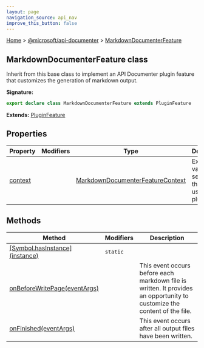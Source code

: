 ```yaml
---
layout: page
navigation_source: api_nav
improve_this_button: false
---
```



[Home](./index.md) &gt; [@microsoft/api-documenter](./api-documenter.md) &gt; [MarkdownDocumenterFeature](./api-documenter.markdowndocumenterfeature.md)

## MarkdownDocumenterFeature class

Inherit from this base class to implement an API Documenter plugin feature that customizes the generation of markdown output.

<b>Signature:</b>

```typescript
export declare class MarkdownDocumenterFeature extends PluginFeature
```
<b>Extends:</b> [PluginFeature](./api-documenter.pluginfeature.md)

## Properties

|  Property | Modifiers | Type | Description |
|  --- | --- | --- | --- |
|  [context](./api-documenter.markdowndocumenterfeature.context.md) |  | [MarkdownDocumenterFeatureContext](./api-documenter.markdowndocumenterfeaturecontext.md) | Exposes various services that can be used by a plugin. |

## Methods

|  Method | Modifiers | Description |
|  --- | --- | --- |
|  [\[Symbol.hasInstance\](instance)](./api-documenter.markdowndocumenterfeature._symbol.hasinstance_.md) | <code>static</code> |  |
|  [onBeforeWritePage(eventArgs)](./api-documenter.markdowndocumenterfeature.onbeforewritepage.md) |  | This event occurs before each markdown file is written. It provides an opportunity to customize the content of the file. |
|  [onFinished(eventArgs)](./api-documenter.markdowndocumenterfeature.onfinished.md) |  | This event occurs after all output files have been written. |
